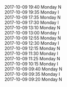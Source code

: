 2017-10-09 19:40 Monday  N  
2017-10-09 19:35 Monday  I  
2017-10-09 17:35 Monday  N  
2017-10-09 17:30 Monday  I  
2017-10-09 13:10 Monday  N  
2017-10-09 13:00 Monday  I  
2017-10-09 12:55 Monday  N  
2017-10-09 12:30 Monday  I  
2017-10-09 12:15 Monday  N  
2017-10-09 11:30 Monday  I  
2017-10-09 11:25 Monday  N  
2017-10-09 10:15 Monday  I  
2017-10-09 09:40 Monday  N  
2017-10-09 09:35 Monday  I  
2017-10-09 09:20 Monday  N  
